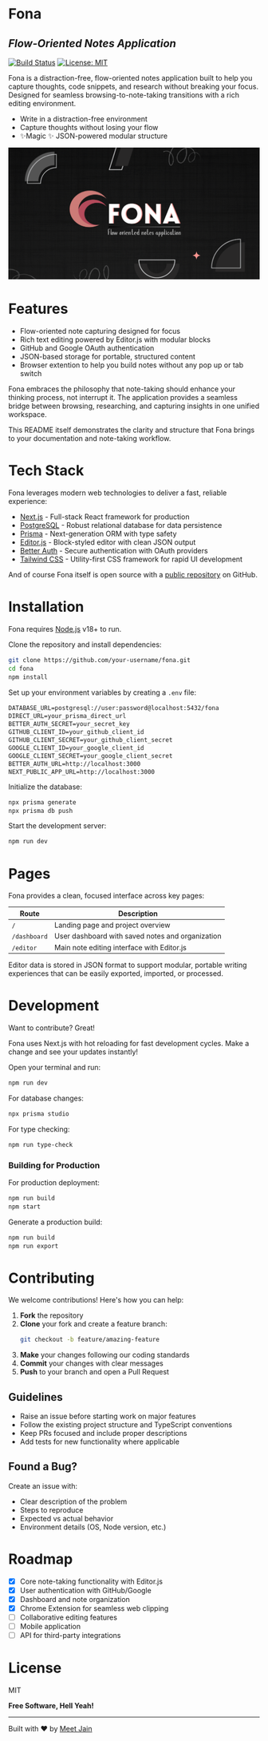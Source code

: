 # Fona
## _Flow-Oriented Notes Application_

[![Build Status](https://img.shields.io/badge/build-passing-brightgreen.svg)](https://github.com/your-username/fona)
[![License: MIT](https://img.shields.io/badge/License-MIT-yellow.svg)](https://opensource.org/licenses/MIT)

Fona is a distraction-free, flow-oriented notes application built to help you capture thoughts, code snippets, and research without breaking your focus. Designed for seamless browsing-to-note-taking transitions with a rich editing environment.

- Write in a distraction-free environment
- Capture thoughts without losing your flow
- ✨Magic ✨ JSON-powered modular structure

![Fona - Flow-Oriented Notes Application](./public/og.png)

# Features

- Flow-oriented note capturing designed for focus
- Rich text editing powered by Editor.js with modular blocks
- GitHub and Google OAuth authentication
- JSON-based storage for portable, structured content
- Browser extention to help you build notes without any pop up or tab switch

Fona embraces the philosophy that note-taking should enhance your thinking process, not interrupt it. The application provides a seamless bridge between browsing, researching, and capturing insights in one unified workspace.

This README itself demonstrates the clarity and structure that Fona brings to your documentation and note-taking workflow.

# Tech Stack

Fona leverages modern web technologies to deliver a fast, reliable experience:

- [Next.js] - Full-stack React framework for production
- [PostgreSQL] - Robust relational database for data persistence
- [Prisma] - Next-generation ORM with type safety
- [Editor.js] - Block-styled editor with clean JSON output
- [Better Auth] - Secure authentication with OAuth providers
- [Tailwind CSS] - Utility-first CSS framework for rapid UI development

And of course Fona itself is open source with a [public repository][fona-repo] on GitHub.

# Installation

Fona requires [Node.js](https://nodejs.org/) v18+ to run.

Clone the repository and install dependencies:

```sh
git clone https://github.com/your-username/fona.git
cd fona
npm install
```

Set up your environment variables by creating a `.env` file:

```env
DATABASE_URL=postgresql://user:password@localhost:5432/fona
DIRECT_URL=your_prisma_direct_url
BETTER_AUTH_SECRET=your_secret_key
GITHUB_CLIENT_ID=your_github_client_id
GITHUB_CLIENT_SECRET=your_github_client_secret
GOOGLE_CLIENT_ID=your_google_client_id
GOOGLE_CLIENT_SECRET=your_google_client_secret
BETTER_AUTH_URL=http://localhost:3000
NEXT_PUBLIC_APP_URL=http://localhost:3000
```

Initialize the database:

```sh
npx prisma generate
npx prisma db push
```

Start the development server:

```sh
npm run dev
```

# Pages

Fona provides a clean, focused interface across key pages:

| Route | Description |
| ------ | ------ |
| `/` | Landing page and project overview |
| `/dashboard` | User dashboard with saved notes and organization |
| `/editor` | Main note editing interface with Editor.js |

Editor data is stored in JSON format to support modular, portable writing experiences that can be easily exported, imported, or processed.

# Development

Want to contribute? Great!

Fona uses Next.js with hot reloading for fast development cycles. Make a change and see your updates instantly!

Open your terminal and run:

```sh
npm run dev
```

For database changes:

```sh
npx prisma studio
```

For type checking:

```sh
npm run type-check
```

### Building for Production

For production deployment:

```sh
npm run build
npm start
```

Generate a production build:

```sh
npm run build
npm run export
```

# Contributing

We welcome contributions! Here's how you can help:

1. **Fork** the repository
2. **Clone** your fork and create a feature branch:
   ```sh
   git checkout -b feature/amazing-feature
   ```
3. **Make** your changes following our coding standards
4. **Commit** your changes with clear messages
5. **Push** to your branch and open a Pull Request

## Guidelines

- Raise an issue before starting work on major features
- Follow the existing project structure and TypeScript conventions
- Keep PRs focused and include proper descriptions
- Add tests for new functionality where applicable

## Found a Bug?

Create an issue with:
- Clear description of the problem
- Steps to reproduce
- Expected vs actual behavior
- Environment details (OS, Node version, etc.)

# Roadmap

- [x] Core note-taking functionality with Editor.js
- [x] User authentication with GitHub/Google
- [x] Dashboard and note organization
- [X] Chrome Extension for seamless web clipping
- [ ] Collaborative editing features
- [ ] Mobile application
- [ ] API for third-party integrations

# License

MIT

**Free Software, Hell Yeah!**

---

Built with ❤️ by [Meet Jain]

[fona-repo]: <https://github.com/useFona/fona-web>
[Next.js]: <https://nextjs.org/>
[PostgreSQL]: <https://www.postgresql.org/>
[Prisma]: <https://www.prisma.io/>
[Editor.js]: <https://editorjs.io/>
[Better Auth]: <https://www.better-auth.com/>
[Tailwind CSS]: <https://tailwindcss.com/>
[Meet Jain]: <https://github.com/not-meet>
